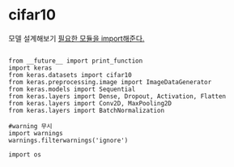 # cifar10
모델 설계해보기
<u>필요한 모듈을 import해준다.</u>
<pre><code>
from __future__ import print_function
import keras
from keras.datasets import cifar10
from keras.preprocessing.image import ImageDataGenerator
from keras.models import Sequential
from keras.layers import Dense, Dropout, Activation, Flatten
from keras.layers import Conv2D, MaxPooling2D
from keras.layers import BatchNormalization

#warning 무시
import warnings
warnings.filterwarnings('ignore')

import os
</code></pre>

